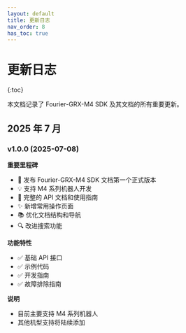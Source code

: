 ```yaml
---
layout: default
title: 更新日志
nav_order: 8
has_toc: true
---
```


# 更新日志

{:toc}

本文档记录了 Fourier-GRX-M4 SDK 及其文档的所有重要更新。

## 2025 年 7 月

### v1.0.0 (2025-07-08)

**重要里程碑**

- 🎉 发布 Fourier-GRX-M4 SDK 文档第一个正式版本
- 💡 支持 M4 系列机器人开发
- 📖 完整的 API 文档和使用指南
- ✨ 新增常用操作页面
- 📚 优化文档结构和导航
- 🔍 改进搜索功能

**功能特性**

- ✅ 基础 API 接口
- ✅ 示例代码
- ✅ 开发指南
- ✅ 故障排除指南

**说明**

- 目前主要支持 M4 系列机器人
- 其他机型支持将陆续添加
